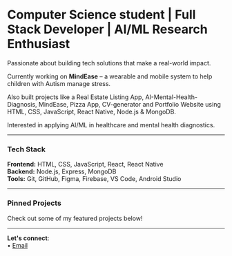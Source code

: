  # Computer Science student | Full Stack Developer | AI/ML Research Enthusiast

 Passionate about building tech solutions that make a real-world impact.  
 
 Currently working on **MindEase** – a wearable and mobile system to help children with Autism manage stress.  
 
 Also built projects like a Real Estate Listing App, AI-Mental-Health-Diagnosis, MindEase, Pizza App, CV-generator and Portfolio Website using HTML, CSS, JavaScript, React Native, Node.js & MongoDB.  
 
 Interested in applying AI/ML in healthcare and mental health diagnostics.

---

###  Tech Stack
**Frontend:** HTML, CSS, JavaScript, React, React Native  
**Backend:** Node.js, Express, MongoDB  
**Tools:** Git, GitHub, Figma, Firebase, VS Code, Android Studio  

---

###  Pinned Projects
Check out some of my featured projects below!

---

 **Let's connect**:  
 • [Email](aimen.azhar111333@gmail.com)

